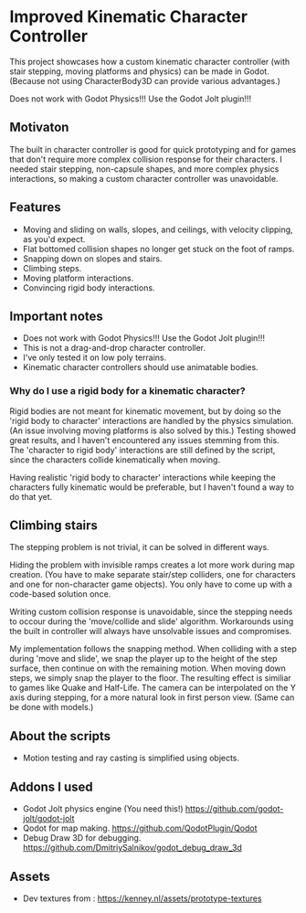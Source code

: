 # Improved Kinematic Character Controller
This project showcases how a custom kinematic character controller (with stair stepping, moving platforms and physics) can be made in Godot. \
(Because not using CharacterBody3D can provide various advantages.)

Does not work with Godot Physics!!! Use the Godot Jolt plugin!!!

## Motivaton

The built in character controller is good for quick prototyping and for games that don't require more complex collision response for their characters. I needed stair stepping, non-capsule shapes, and more complex physics interactions, so making a custom character controller was unavoidable.

## Features
- Moving and sliding on walls, slopes, and ceilings, with velocity clipping, as you'd expect.
- Flat bottomed collision shapes no longer get stuck on the foot of ramps.
- Snapping down on slopes and stairs.
- Climbing steps.
- Moving platform interactions.
- Convincing rigid body interactions.

## Important notes
- Does not work with Godot Physics!!! Use the Godot Jolt plugin!!!
- This is not a drag-and-drop character controller.
- I've only tested it on low poly terrains.
- Kinematic character controllers should use animatable bodies.

### Why do I use a rigid body for a kinematic character?

Rigid bodies are not meant for kinematic movement, but by doing so the 'rigid body to character' interactions are handled by the physics simulation. (An issue involving moving platforms is also solved by this.) Testing showed great results, and I haven't encountered any issues stemming from this. \
The 'character to rigid body' interactions are still defined by the script, since the characters collide kinematically when moving.

Having realistic 'rigid body to character' interactions while keeping the characters fully kinematic would be preferable, but I haven't found a way to do that yet.

## Climbing stairs

The stepping problem is not trivial, it can be solved in different ways. 

Hiding the problem with invisible ramps creates a lot more work during map creation. (You have to make separate stair/step colliders, one for characters and one for non-character game objects). You only have to come up with a code-based solution once. 

Writing custom collision response is unavoidable, since the stepping needs to occour during the 'move/collide and slide' algorithm. Workarounds using the built in controller will always have unsolvable issues and compromises.

My implementation follows the snapping method. When colliding with a step during 'move and slide', we snap the player up to the height of the step surface, then continue on with the remaining motion. When moving down steps, we simply snap the player to the floor.
The resulting effect is similiar to games like Quake and Half-Life. The camera can be interpolated on the Y axis during stepping, for a more natural look in first person view. (Same can be done with models.)

## About the scripts
- Motion testing and ray casting is simplified using objects.

## Addons I used
- Godot Jolt physics engine (You need this!) https://github.com/godot-jolt/godot-jolt
- Qodot for map making. https://github.com/QodotPlugin/Qodot
- Debug Draw 3D for debugging. https://github.com/DmitriySalnikov/godot_debug_draw_3d

## Assets
- Dev textures from : https://kenney.nl/assets/prototype-textures
